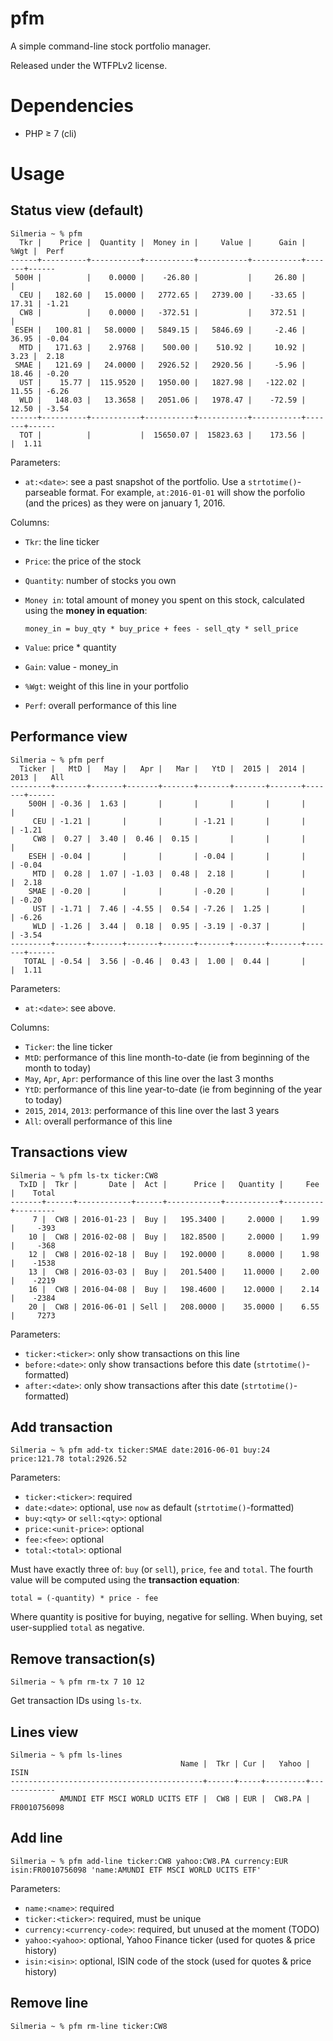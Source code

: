 # pfm

A simple command-line stock portfolio manager.

Released under the WTFPLv2 license.

# Dependencies

* PHP ≥ 7 (cli)

# Usage

## Status view (default)

~~~
Silmeria ~ % pfm
  Tkr |    Price |  Quantity |  Money in |     Value |      Gain |  %Wgt |  Perf
------+----------+-----------+-----------+-----------+-----------+-------+------
 500H |          |    0.0000 |    -26.80 |           |     26.80 |       |      
  CEU |   182.60 |   15.0000 |   2772.65 |   2739.00 |    -33.65 | 17.31 | -1.21
  CW8 |          |    0.0000 |   -372.51 |           |    372.51 |       |      
 ESEH |   100.81 |   58.0000 |   5849.15 |   5846.69 |     -2.46 | 36.95 | -0.04
  MTD |   171.63 |    2.9768 |    500.00 |    510.92 |     10.92 |  3.23 |  2.18
 SMAE |   121.69 |   24.0000 |   2926.52 |   2920.56 |     -5.96 | 18.46 | -0.20
  UST |    15.77 |  115.9520 |   1950.00 |   1827.98 |   -122.02 | 11.55 | -6.26
  WLD |   148.03 |   13.3658 |   2051.06 |   1978.47 |    -72.59 | 12.50 | -3.54
------+----------+-----------+-----------+-----------+-----------+-------+------
  TOT |          |           |  15650.07 |  15823.63 |    173.56 |       |  1.11
~~~

Parameters:

* `at:<date>`: see a past snapshot of the portfolio. Use a
  `strtotime()`-parseable format. For example, `at:2016-01-01` will
  show the porfolio (and the prices) as they were on january 1, 2016.

Columns:

* `Tkr`: the line ticker
* `Price`: the price of the stock
* `Quantity`: number of stocks you own
* `Money in`: total amount of money you spent on this stock, calculated using the **money in equation**:

  ~~~
  money_in = buy_qty * buy_price + fees - sell_qty * sell_price
  ~~~
  
* `Value`: price * quantity
* `Gain`: value - money_in
* `%Wgt`: weight of this line in your portfolio
* `Perf`: overall performance of this line

## Performance view

~~~
Silmeria ~ % pfm perf
  Ticker |   MtD |   May |   Apr |   Mar |   YtD |  2015 |  2014 |  2013 |   All
---------+-------+-------+-------+-------+-------+-------+-------+-------+------
    500H | -0.36 |  1.63 |       |       |       |       |       |       |      
     CEU | -1.21 |       |       |       | -1.21 |       |       |       | -1.21
     CW8 |  0.27 |  3.40 |  0.46 |  0.15 |       |       |       |       |      
    ESEH | -0.04 |       |       |       | -0.04 |       |       |       | -0.04
     MTD |  0.28 |  1.07 | -1.03 |  0.48 |  2.18 |       |       |       |  2.18
    SMAE | -0.20 |       |       |       | -0.20 |       |       |       | -0.20
     UST | -1.71 |  7.46 | -4.55 |  0.54 | -7.26 |  1.25 |       |       | -6.26
     WLD | -1.26 |  3.44 |  0.18 |  0.95 | -3.19 | -0.37 |       |       | -3.54
---------+-------+-------+-------+-------+-------+-------+-------+-------+------
   TOTAL | -0.54 |  3.56 | -0.46 |  0.43 |  1.00 |  0.44 |       |       |  1.11
~~~

Parameters:

* `at:<date>`: see above.

Columns:

* `Ticker`: the line ticker
* `MtD`: performance of this line month-to-date (ie from beginning of the month to today)
* `May`, `Apr`, `Apr`: performance of this line over the last 3 months
* `YtD`: performance of this line year-to-date (ie from beginning of the year to today)
* `2015`, `2014`, `2013`: performance of this line over the last 3 years
* `All`: overall performance of this line

## Transactions view

~~~
Silmeria ~ % pfm ls-tx ticker:CW8      
  TxID |  Tkr |       Date |  Act |      Price |   Quantity |     Fee |    Total
-------+------+------------+------+------------+------------+---------+---------
     7 |  CW8 | 2016-01-23 |  Buy |   195.3400 |     2.0000 |    1.99 |     -393
    10 |  CW8 | 2016-02-08 |  Buy |   182.8500 |     2.0000 |    1.99 |     -368
    12 |  CW8 | 2016-02-18 |  Buy |   192.0000 |     8.0000 |    1.98 |    -1538
    13 |  CW8 | 2016-03-03 |  Buy |   201.5400 |    11.0000 |    2.00 |    -2219
    16 |  CW8 | 2016-04-08 |  Buy |   198.4600 |    12.0000 |    2.14 |    -2384
    20 |  CW8 | 2016-06-01 | Sell |   208.0000 |    35.0000 |    6.55 |     7273
~~~

Parameters:

* `ticker:<ticker>`: only show transactions on this line
* `before:<date>`: only show transactions before this date (`strtotime()`-formatted)
* `after:<date>`: only show transactions after this date (`strtotime()`-formatted)

## Add transaction

~~~
Silmeria ~ % pfm add-tx ticker:SMAE date:2016-06-01 buy:24 price:121.78 total:2926.52
~~~

Parameters:

* `ticker:<ticker>`: required
* `date:<date>`: optional, use `now` as default (`strtotime()`-formatted)
* `buy:<qty>` or `sell:<qty>`: optional
* `price:<unit-price>`: optional
* `fee:<fee>`: optional
* `total:<total>`: optional

Must have exactly three of: `buy` (or `sell`), `price`, `fee` and
`total`. The fourth value will be computed using the **transaction
equation**:

~~~
total = (-quantity) * price - fee
~~~

Where quantity is positive for buying, negative for selling. When
buying, set user-supplied `total` as negative.

## Remove transaction(s)

~~~
Silmeria ~ % pfm rm-tx 7 10 12
~~~

Get transaction IDs using `ls-tx`.

## Lines view

~~~
Silmeria ~ % pfm ls-lines        
                                      Name |  Tkr | Cur |   Yahoo |         ISIN
-------------------------------------------+------+-----+---------+-------------
           AMUNDI ETF MSCI WORLD UCITS ETF |  CW8 | EUR |  CW8.PA | FR0010756098
~~~

## Add line

~~~
Silmeria ~ % pfm add-line ticker:CW8 yahoo:CW8.PA currency:EUR isin:FR0010756098 'name:AMUNDI ETF MSCI WORLD UCITS ETF'
~~~

Parameters:

* `name:<name>`: required
* `ticker:<ticker>`: required, must be unique
* `currency:<currency-code>`: required, but unused at the moment (TODO)
* `yahoo:<yahoo>`: optional, Yahoo Finance ticker (used for quotes & price history)
* `isin:<isin>`: optional, ISIN code of the stock (used for quotes & price history)

## Remove line

~~~
Silmeria ~ % pfm rm-line ticker:CW8
~~~
